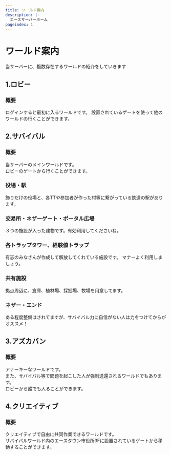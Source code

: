```yaml
---
title: ワールド案内
description: |-
  エースサーバーホーム
pageindex: 1
---
```

# ワールド案内

当サーバーに、複数存在するワールドの紹介をしていきます

## 1.ロビー

### 概要

ログインすると最初に入るワールドです。
設置されているゲートを使って他のワールドの行くことができます。

## 2.サバイバル

### 概要

当サーバーのメインワールドです。  
ロビーのゲートから行くことができます。

### 役場・駅
飾りだけの役場と、各TTや参加者が作った村等に繋がっている鉄道の駅があります。

### 交易所・ネザーゲート・ポータル広場
３つの施設が入った建物です。有効利用してくださいね。

### 各トラップタワー、経験値トラップ
有志のみなさんが作成して解放してくれている施設です。
マナーよく利用しましょう。

### 共有施設
拠点周辺に、倉庫、植林場、採掘場、牧場を用意してます。

### ネザー・エンド
ある程度整備はされてますが、サバイバル力に自信がない人は力をつけてからがオススメ！

## 3.アズカバン

### 概要

アナーキーなワールドです。  
また、サバイバル等で問題を起こした人が強制送還されるワールドでもあります。  
ロビーから誰でも入ることができます。

## 4.クリエイティブ

### 概要

クリエイティブで自由に共同作業できるワールドです。  
サバイバルワールド内のエースタウン市役所3Fに設置されているゲートから移動することができます。